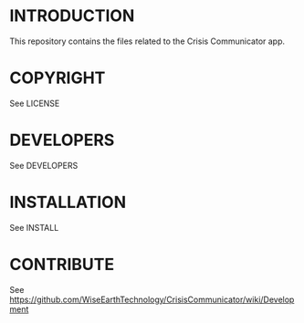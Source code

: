 INTRODUCTION
============

This repository contains the files related to the Crisis Communicator app.

COPYRIGHT
=========
See LICENSE

DEVELOPERS
==========

See DEVELOPERS

INSTALLATION
============

See INSTALL

CONTRIBUTE
==========

See https://github.com/WiseEarthTechnology/CrisisCommunicator/wiki/Development
